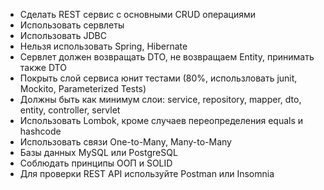 - Сделать REST сервис с основными CRUD операциями
- Использовать сервлеты
- Использовать JDBC
- Нельзя использовать Spring, Hibernate
- Сервлет должен возвращать DTO, не возвращаем Entity, принимать также DTO
- Покрыть слой сервиса юнит тестами (80%, использловать junit, Mockito, Parameterized Tests)
- Должны быть как минимум слои: service, repository, mapper, dto, entity, controller, servlet
- Использовать Lombok, кроме случаев переопределения equals и hashcode
- Использовать связи One-to-Many, Many-to-Many
- Базы данных MySQL или PostgreSQL
- Соблюдать принципы ООП и SOLID
- Для проверки REST API используйте Postman или Insomnia
